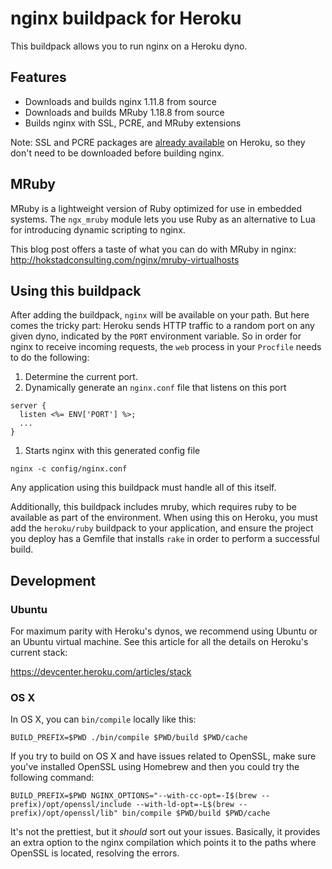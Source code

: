 # nginx buildpack for Heroku

This buildpack allows you to run nginx on a Heroku dyno.

## Features

* Downloads and builds nginx 1.11.8 from source
* Downloads and builds MRuby 1.18.8 from source
* Builds nginx with SSL, PCRE, and MRuby extensions

Note: SSL and PCRE packages are [already available](https://devcenter.heroku.com/articles/cedar-ubuntu-packages) on Heroku, so they don't need to be downloaded before building nginx.

## MRuby

MRuby is a lightweight version of Ruby optimized for use in embedded systems. The `ngx_mruby` module lets you use Ruby as an alternative to Lua for introducing dynamic scripting to nginx.

This blog post offers a taste of what you can do with MRuby in nginx:
http://hokstadconsulting.com/nginx/mruby-virtualhosts

## Using this buildpack

After adding the buildpack, `nginx` will be available on your path. But here comes the tricky part: Heroku sends HTTP traffic to a random port on any given dyno, indicated by the `PORT` environment variable. So in order for nginx to receive incoming requests, the `web` process in your `Procfile` needs to do the following:

1.  Determine the current port.
1.  Dynamically generate an `nginx.conf` file that listens on this port


```
server {
  listen <%= ENV['PORT'] %>;
  ...
}
```

1.  Starts nginx with this generated config file


```
nginx -c config/nginx.conf
```

Any application using this buildpack must handle all of this itself.

Additionally, this buildpack includes mruby, which requires ruby to be available
as part of the environment. When using this on Heroku, you must add the
`heroku/ruby` buildpack to your application, and ensure the project you deploy
has a Gemfile that installs `rake` in order to perform a successful build.

## Development

### Ubuntu

For maximum parity with Heroku's dynos, we recommend using Ubuntu or an Ubuntu virtual machine. See this article for all the details on Heroku's current stack:

https://devcenter.heroku.com/articles/stack

### OS X

In OS X, you can `bin/compile` locally like this:

```
BUILD_PREFIX=$PWD ./bin/compile $PWD/build $PWD/cache
```

If you try to build on OS X and have issues related to OpenSSL, make sure you've installed OpenSSL using Homebrew and then you could try the following command:

```
BUILD_PREFIX=$PWD NGINX_OPTIONS="--with-cc-opt=-I$(brew --prefix)/opt/openssl/include --with-ld-opt=-L$(brew --prefix)/opt/openssl/lib" bin/compile $PWD/build $PWD/cache
```

It's not the prettiest, but it _should_ sort out your issues. Basically, it provides an extra option to the nginx compilation which points it to the paths where OpenSSL is located, resolving the errors.

